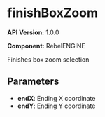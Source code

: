 # finishBoxZoom

**API Version:** 1.0.0

**Component:** RebelENGINE

Finishes box zoom selection

## Parameters

- **endX**: Ending X coordinate
- **endY**: Ending Y coordinate

